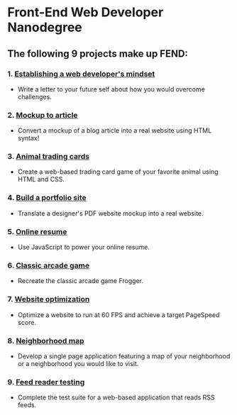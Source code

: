 # Front-End Web Developer Nanodegree

## The following 9 projects make up FEND:

### 1. [Establishing a web developer's mindset](https://github.com/ver2point0/front-end-nanodegree/blob/master/1-project-1/Web%20Dev%20Mindset.md) 

- Write a letter to your future self about how you would overcome challenges.

### 2. [Mockup to article](https://github.com/ver2point0/front-end-nanodegree/tree/master/2-project-2)
- Convert a mockup of a blog article into a real website using HTML syntax!

### 3. [Animal trading cards](https://github.com/ver2point0/front-end-nanodegree/tree/master/3-project-3) 
- Create a web-based trading card game of your favorite animal using HTML and CSS.

### 4. [Build a portfolio site](https://github.com/ver2point0/front-end-nanodegree/tree/master/4-project-4)
- Translate a designer's PDF website mockup into a real website.

### 5. [Online resume]()
- Use JavaScript to power your online resume.

### 6. [Classic arcade game]()
- Recreate the classic arcade game Frogger.

### 7. [Website optimization]()
- Optimize a website to run at 60 FPS and achieve a target PageSpeed score. 

### 8. [Neighborhood map]()
- Develop a single page application featuring a map of your neighborhood or a neighborhood you would like to visit. 

### 9. [Feed reader testing]()
- Complete the test suite for a web-based application that reads RSS feeds. 